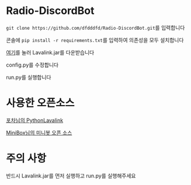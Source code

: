 # Radio-DiscordBot
`git clone https://github.com/dfdddfd/Radio-DiscordBot.git`를 입력합니다

콘솔에 `pip install -r requirements.txt`를 입력하여 의존성을 모두 설치합니다

[여기](https://ci.fredboat.com/repository/download/Lavalink_Build/8110:id/Lavalink.jar)를 눌러 Lavalink.jar를 다운받습니다

config.py를 수정합니다

run.py를 실행합니다

# 사용한 오픈소스
[포차님의 PythonLavalink](https://github.com/fxrcha/PythonLavalink)

[MiniBox님의 미니봇 오픈 소스](https://github.com/minibox24/MiniBOT)

# 주의 사항
반드시 Lavalink.jar를 먼저 실행하고 run.py를 실행해주세요

